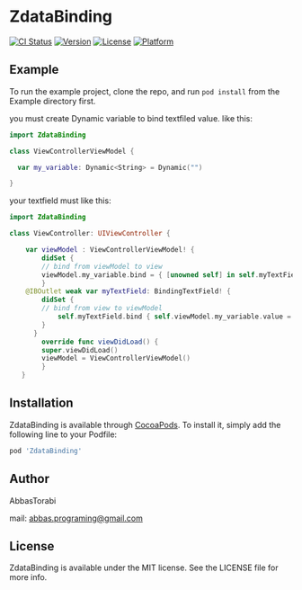 # ZdataBinding

[![CI Status](https://img.shields.io/travis/AbbasTorabi/ZdataBinding.svg?style=flat)](https://travis-ci.org/AbbasTorabi/ZdataBinding)
[![Version](https://img.shields.io/cocoapods/v/ZdataBinding.svg?style=flat)](https://cocoapods.org/pods/ZdataBinding)
[![License](https://img.shields.io/cocoapods/l/ZdataBinding.svg?style=flat)](https://cocoapods.org/pods/ZdataBinding)
[![Platform](https://img.shields.io/cocoapods/p/ZdataBinding.svg?style=flat)](https://cocoapods.org/pods/ZdataBinding)

## Example

To run the example project, clone the repo, and run `pod install` from the Example directory first.

you must create Dynamic variable to bind textfiled value.
like this:
```swift
import ZdataBinding

class ViewControllerViewModel {

  var my_variable: Dynamic<String> = Dynamic("")

}
```
your textfield must like this:
```swift
import ZdataBinding

class ViewController: UIViewController {

    var viewModel : ViewControllerViewModel! {
        didSet {
        // bind from viewModel to view
        viewModel.my_variable.bind = { [unowned self] in self.myTextField.text = $0 }
        }
    @IBOutlet weak var myTextField: BindingTextField! {
        didSet {
        // bind from view to viewModel
            self.myTextField.bind { self.viewModel.my_variable.value = $0 }
        }
      }
        override func viewDidLoad() {
        super.viewDidLoad()
        viewModel = ViewControllerViewModel()
        }
   }
 ```
## Installation

ZdataBinding is available through [CocoaPods](https://cocoapods.org). To install
it, simply add the following line to your Podfile:

```ruby
pod 'ZdataBinding'
```

## Author

AbbasTorabi

mail: abbas.programing@gmail.com

## License

ZdataBinding is available under the MIT license. See the LICENSE file for more info.
